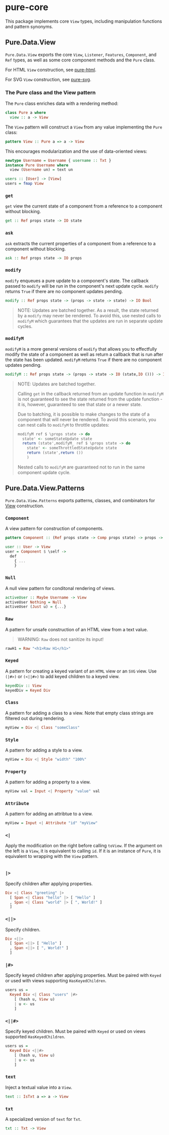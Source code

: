 # pure-core

This package implements core `View` types, including manipulation functions and pattern synonyms.

## Pure.Data.View

`Pure.Data.View` exports the core `View`, `Listener`, `Features`, `Component`, and `Ref` types, as well as some core component methods and the `Pure` class.

For HTML `View` construction, see [pure-html](/doc/pure-html/0.7.0.0).

For SVG `View` construction, see [pure-svg](/doc/pure-svg/0.7.0.0).

### The Pure class and the View pattern

The `Pure` class enriches data with a rendering method:

```haskell
class Pure a where
  view :: a -> View
```

The `View` pattern will construct a `View` from any value implementing the `Pure` class:

```haskell
pattern View :: Pure a => a -> View
```

This encourages modularization and the use of data-oriented views:

```haskell
newtype Username = Username { username :: Txt }
instance Pure Username where
  view (Username un) = text un

users :: [User] -> [View]
users = fmap View
```

### `get`

`get` view the current state of a component from a reference to a component without blocking.

```haskell
get :: Ref props state -> IO state
```

### `ask`

`ask` extracts the current properties of a component from a reference to a component without blocking.

```haskell
ask :: Ref props state -> IO props
```

### `modify`

`modify` enqueues a pure update to a component's state. The callback passed to `modify` will be run in the component's next update cycle. `modify` returns `True` if there are no component updates pending.

```haskell
modify :: Ref props state -> (props -> state -> state) -> IO Bool
```

> NOTE: Updates are batched together. As a result, the state returned by a `modify` may never be rendered. To avoid this, use nested calls to `modifyM` which guarantees that the updates are run in separate update cycles.

### `modifyM`

`modifyM` is a more general versions of `modify` that allows you to effectfully modify the state of a component as well as return a callback that is run after the state has been updated. `modifyM` returns `True` if there are no component updates pending.

```haskell
modifyM :: Ref props state -> (props -> state -> IO (state,IO ())) -> IO Bool
```

> NOTE: Updates are batched together.
> 
> Calling `get` in the callback returned from an update function in `modifyM` is not guaranteed to see the state returned from the update function - it is, however, guaranteed to see that state or a newer state. 
>
> Due to batching, it is possible to make changes to the state of a component that will never be rendered. To avoid this scenario, you can nest calls to `modifyM` to throttle updates:
>
> ```haskell
> modifyM ref $ \props state -> do
>   state' <- someStateUpdate state
>   return (state',modifyM_ ref $ \props state -> do
>     state' <- someThrottledStateUpdate state
>     return (state',return ())
>     )
> ```
>
> Nested calls to `modifyM` are guaranteed not to run in the same component update cycle.

## Pure.Data.View.Patterns

`Pure.Data.View.Patterns` exports patterns, classes, and combinators for [View](#View) construction.

### `Component`

A view pattern for construction of components.

```haskell
pattern Component :: (Ref props state -> Comp props state) -> props -> View
```

```haskell
user :: User -> View
user = Component $ \self -> 
  def
    { ...
    }
```

### `Null`

A null view pattern for conditonal rendering of views.

```haskell
activeUser :: Maybe Username -> View
activeUser Nothing = Null
activeUser (Just u) = {...}
```

### `Raw`

A pattern for unsafe construction of an HTML view from a text value. 

> WARNING: `Raw` does not sanitize its input!

```haskell
rawH1 = Raw "<h1>Raw H1</h1>"
```

### `Keyed`

A pattern for creating a keyed variant of an `HTML` view or an `SVG` view. Use `(|#>)` or `(<||#>)` to add keyed children to a keyed view.

```haskell
keyedDiv :: View
keyedDiv = Keyed Div
```

### `Class`

A pattern for adding a class to a view. Note that empty class strings are filtered out during rendering.

```haskell
myView = Div <| Class "someClass"
```

### `Style`

A pattern for adding a style to a view.

```haskell
myView = Div <| Style "width" "100%"
```

### `Property`

A pattern for adding a property to a view.

```haskell
myView val = Input <| Property "value" val
```

### `Attribute`

A pattern for adding an attribtue to a view.

```haskell
myView = Input <| Attribute "id" "myView"
```

### `<|`

Apply the modification on the right before calling `toView`. If the argument on the left is a `View`, it is equivalent to calling `id`. If it is an instance of `Pure`, it is equivalent to wrapping with the `View` pattern.

```haskell
```

### `|>`

Specify children after applying properties.

```haskell
Div <| Class "greeting" |>
  [ Span <| Class "hello" |> [ "Hello" ]
  , Span <| Class "world" |> [ ", World!" ]
  ]
```

### `<||>`

Specify children.

```haskell
Div <||>
  [ Span <||> [ "Hello" ]
  , Span <||> [ ", World!" ]
  ]
```

### `|#>`

Specify keyed children after applying properties. Must be paired with `Keyed` or used with views supporting `HasKeyedChildren`.

```haskell
users us =
  Keyed Div <| Class "users" |#>
    [ (hash u, View u)
    | u <- us
    ]
```

### `<||#>`

Specify keyed children. Must be paired with `Keyed` or used on views supported `HasKeyedChildren`.

```haskell
users us =
  Keyed Div <||#> 
    [ (hash u, View u)
    | u <- us
    ]
```

### `text`

Inject a textual value into a `View`.

```haskell
text :: IsTxt a => a -> View
```

### `txt`

A specialized version of `text` for `Txt`.

```haskell
txt :: Txt -> View
```
